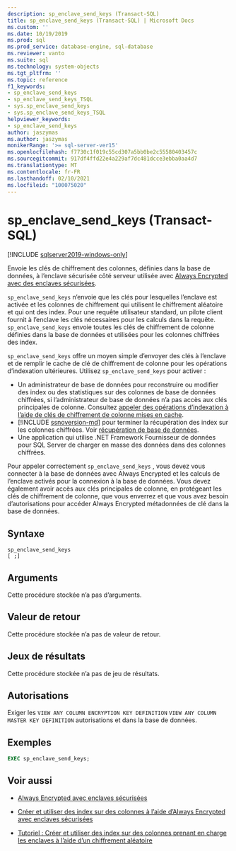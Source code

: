 ```yaml
---
description: sp_enclave_send_keys (Transact-SQL)
title: sp_enclave_send_keys (Transact-SQL) | Microsoft Docs
ms.custom: ''
ms.date: 10/19/2019
ms.prod: sql
ms.prod_service: database-engine, sql-database
ms.reviewer: vanto
ms.suite: sql
ms.technology: system-objects
ms.tgt_pltfrm: ''
ms.topic: reference
f1_keywords:
- sp_enclave_send_keys
- sp_enclave_send_keys_TSQL
- sys.sp_enclave_send_keys
- sys.sp_enclave_send_keys_TSQL
helpviewer_keywords:
- sp_enclave_send_keys
author: jaszymas
ms.author: jaszymas
monikerRange: '>= sql-server-ver15'
ms.openlocfilehash: f7730c1f019c55cd307a5bb0be2c55580403457c
ms.sourcegitcommit: 917df4ffd22e4a229af7dc481dcce3ebba0aa4d7
ms.translationtype: MT
ms.contentlocale: fr-FR
ms.lasthandoff: 02/10/2021
ms.locfileid: "100075020"
---
```

# <a name="sp_enclave_send_keys-transact-sql"></a>sp_enclave_send_keys (Transact-SQL)
[!INCLUDE [sqlserver2019-windows-only](../../includes/applies-to-version/sqlserver2019-windows-only.md)]

Envoie les clés de chiffrement des colonnes, définies dans la base de données, à l’enclave sécurisée côté serveur utilisée avec [Always Encrypted avec des enclaves sécurisées](../security/encryption/always-encrypted-enclaves.md).

`sp_enclave_send_keys` n’envoie que les clés pour lesquelles l’enclave est activée et les colonnes de chiffrement qui utilisent le chiffrement aléatoire et qui ont des index. Pour une requête utilisateur standard, un pilote client fournit à l’enclave les clés nécessaires pour les calculs dans la requête. `sp_enclave_send_keys` envoie toutes les clés de chiffrement de colonne définies dans la base de données et utilisées pour les colonnes chiffrées des index. 

`sp_enclave_send_keys` offre un moyen simple d’envoyer des clés à l’enclave et de remplir le cache de clé de chiffrement de colonne pour les opérations d’indexation ultérieures. Utilisez `sp_enclave_send_keys` pour activer :
- Un administrateur de base de données pour reconstruire ou modifier des index ou des statistiques sur des colonnes de base de données chiffrées, si l’administrateur de base de données n’a pas accès aux clés principales de colonne. Consultez [appeler des opérations d’indexation à l’aide de clés de chiffrement de colonne mises en cache](../security/encryption/always-encrypted-enclaves-create-use-indexes.md#invoke-indexing-operations-using-cached-column-encryption-keys).
- [!INCLUDE [ssnoversion-md](../../includes/ssnoversion-md.md)] pour terminer la récupération des index sur les colonnes chiffrées. Voir [récupération de base de données](../security/encryption/always-encrypted-enclaves.md#database-recovery).
- Une application qui utilise .NET Framework Fournisseur de données pour SQL Server de charger en masse des données dans des colonnes chiffrées.

Pour appeler correctement `sp_enclave_send_keys` , vous devez vous connecter à la base de données avec Always Encrypted et les calculs de l’enclave activés pour la connexion à la base de données. Vous devez également avoir accès aux clés principales de colonne, en protégeant les clés de chiffrement de colonne, que vous enverrez et que vous avez besoin d’autorisations pour accéder Always Encrypted métadonnées de clé dans la base de données. 

## <a name="syntax"></a>Syntaxe  
  
```
sp_enclave_send_keys
[ ;]  
```

## <a name="arguments"></a>Arguments

Cette procédure stockée n’a pas d’arguments.

## <a name="return-value"></a>Valeur de retour

Cette procédure stockée n’a pas de valeur de retour.
  
## <a name="result-sets"></a>Jeux de résultats

Cette procédure stockée n’a pas de jeu de résultats.
  
## <a name="permissions"></a>Autorisations

 Exiger les `VIEW ANY COLUMN ENCRYPTION KEY DEFINITION` `VIEW ANY COLUMN MASTER KEY DEFINITION` autorisations et dans la base de données.  
  
## <a name="examples"></a>Exemples  
  
```sql
EXEC sp_enclave_send_keys;  
```

## <a name="see-also"></a>Voir aussi
- [Always Encrypted avec enclaves sécurisées](../security/encryption/always-encrypted-enclaves.md) 
 
- [Créer et utiliser des index sur des colonnes à l’aide d’Always Encrypted avec enclaves sécurisées](../security/encryption/always-encrypted-enclaves-create-use-indexes.md)

- [Tutoriel : Créer et utiliser des index sur des colonnes prenant en charge les enclaves à l’aide d’un chiffrement aléatoire](../security/tutorial-creating-using-indexes-on-enclave-enabled-columns-using-randomized-encryption.md)
